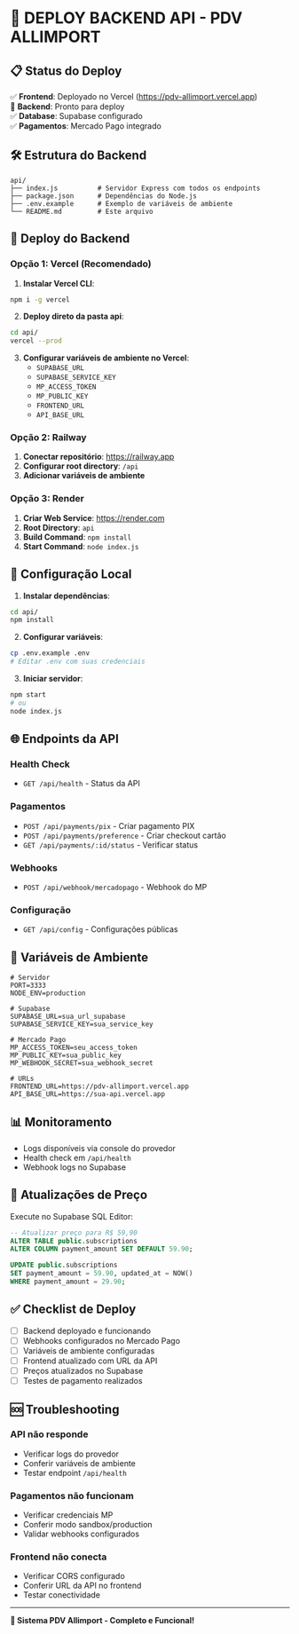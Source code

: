 # 🚀 DEPLOY BACKEND API - PDV ALLIMPORT

## 📋 Status do Deploy

✅ **Frontend**: Deployado no Vercel (https://pdv-allimport.vercel.app)  
🔄 **Backend**: Pronto para deploy  
✅ **Database**: Supabase configurado  
✅ **Pagamentos**: Mercado Pago integrado  

## 🛠️ Estrutura do Backend

```
api/
├── index.js          # Servidor Express com todos os endpoints
├── package.json      # Dependências do Node.js
├── .env.example      # Exemplo de variáveis de ambiente
└── README.md         # Este arquivo
```

## 🚀 Deploy do Backend

### Opção 1: Vercel (Recomendado)

1. **Instalar Vercel CLI**:
```bash
npm i -g vercel
```

2. **Deploy direto da pasta api**:
```bash
cd api/
vercel --prod
```

3. **Configurar variáveis de ambiente no Vercel**:
   - `SUPABASE_URL`
   - `SUPABASE_SERVICE_KEY`
   - `MP_ACCESS_TOKEN`
   - `MP_PUBLIC_KEY`
   - `FRONTEND_URL`
   - `API_BASE_URL`

### Opção 2: Railway

1. **Conectar repositório**: https://railway.app
2. **Configurar root directory**: `/api`
3. **Adicionar variáveis de ambiente**

### Opção 3: Render

1. **Criar Web Service**: https://render.com
2. **Root Directory**: `api`
3. **Build Command**: `npm install`
4. **Start Command**: `node index.js`

## 🔧 Configuração Local

1. **Instalar dependências**:
```bash
cd api/
npm install
```

2. **Configurar variáveis**:
```bash
cp .env.example .env
# Editar .env com suas credenciais
```

3. **Iniciar servidor**:
```bash
npm start
# ou
node index.js
```

## 🌐 Endpoints da API

### Health Check
- `GET /api/health` - Status da API

### Pagamentos
- `POST /api/payments/pix` - Criar pagamento PIX
- `POST /api/payments/preference` - Criar checkout cartão
- `GET /api/payments/:id/status` - Verificar status

### Webhooks
- `POST /api/webhook/mercadopago` - Webhook do MP

### Configuração
- `GET /api/config` - Configurações públicas

## 🔑 Variáveis de Ambiente

```env
# Servidor
PORT=3333
NODE_ENV=production

# Supabase
SUPABASE_URL=sua_url_supabase
SUPABASE_SERVICE_KEY=sua_service_key

# Mercado Pago
MP_ACCESS_TOKEN=seu_access_token
MP_PUBLIC_KEY=sua_public_key
MP_WEBHOOK_SECRET=sua_webhook_secret

# URLs
FRONTEND_URL=https://pdv-allimport.vercel.app
API_BASE_URL=https://sua-api.vercel.app
```

## 📊 Monitoramento

- Logs disponíveis via console do provedor
- Health check em `/api/health`
- Webhook logs no Supabase

## 🔄 Atualizações de Preço

Execute no Supabase SQL Editor:
```sql
-- Atualizar preço para R$ 59,90
ALTER TABLE public.subscriptions 
ALTER COLUMN payment_amount SET DEFAULT 59.90;

UPDATE public.subscriptions 
SET payment_amount = 59.90, updated_at = NOW()
WHERE payment_amount = 29.90;
```

## ✅ Checklist de Deploy

- [ ] Backend deployado e funcionando
- [ ] Webhooks configurados no Mercado Pago
- [ ] Variáveis de ambiente configuradas
- [ ] Frontend atualizado com URL da API
- [ ] Preços atualizados no Supabase
- [ ] Testes de pagamento realizados

## 🆘 Troubleshooting

### API não responde
- Verificar logs do provedor
- Conferir variáveis de ambiente
- Testar endpoint `/api/health`

### Pagamentos não funcionam
- Verificar credenciais MP
- Conferir modo sandbox/production
- Validar webhooks configurados

### Frontend não conecta
- Verificar CORS configurado
- Conferir URL da API no frontend
- Testar conectividade

---

**🎉 Sistema PDV Allimport - Completo e Funcional!**
